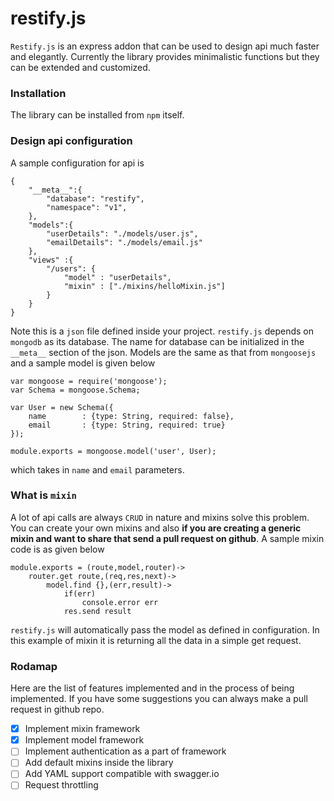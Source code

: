 # restify.js

`Restify.js` is an express addon that can be used to design api much faster and elegantly. Currently the library provides minimalistic functions but they can be extended and customized.

### Installation

The library can be installed from `npm` itself.

### Design api configuration

A sample configuration for api is

```
{
	"__meta__":{
		"database": "restify",
		"namespace": "v1",
	},
	"models":{
		"userDetails": "./models/user.js",
		"emailDetails": "./models/email.js"
	},
	"views" :{
		"/users": {
			"model" : "userDetails",
			"mixin" : ["./mixins/helloMixin.js"]
		}
	}
}
```

Note this is a `json` file defined inside your project. `restify.js` depends on `mongodb` as its database. The name for database can be initialized in the `__meta__` section of the json. Models are the same as that from `mongoosejs` and a sample model is given below

```
var mongoose = require('mongoose');
var Schema = mongoose.Schema;

var User = new Schema({
    name        : {type: String, required: false},
    email       : {type: String, required: true}
});

module.exports = mongoose.model('user', User);
```

which takes in `name` and `email` parameters.

### What is `mixin`

A lot of api calls are always `CRUD` in nature and mixins solve this problem. You can create your own mixins and also **if you are creating a generic mixin and want to share that send a pull request on github**. A sample mixin code is as given below

```
module.exports = (route,model,router)->
	router.get route,(req,res,next)->
		model.find {},(err,result)->
			if(err)
				console.error err
			res.send result
```

`restify.js` will automatically pass the model as defined in configuration. In this example of mixin it is returning all the data in a simple get request.


### Rodamap

Here are the list of features implemented and in the process of being implemented. If you have some suggestions you can always make a pull request in github repo.


- [x] Implement mixin framework
- [x] Implement model framework
- [ ] Implement authentication as a part of framework
- [ ] Add default mixins inside the library
- [ ] Add YAML support compatible with swagger.io
- [ ] Request throttling